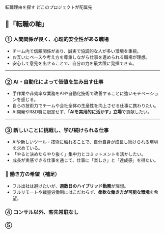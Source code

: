 転職理由を探す
どこのプロジェクトが配属先

## 🎯「転職の軸」

### ① 人間関係が良く、心理的安全性がある職場

- チーム内で信頼関係があり、誠実で協調的な人が多い環境を重視。
- お互いにペースや考え方を尊重しながら仕事を進められる職場が理想。
-  安心して意見を出せることで、自分の力を最大限に発揮できる。
    

---

### ② AI・自動化によって価値を生み出す仕事

- 手作業や非効率な業務をAIや自動化技術で改善することに強いモチベーションを感じる。    
- 自らの技術力でチームや会社全体の生産性を向上させる仕事に携わりたい。
- AI開発やR&D職に限定せず、**「AIを実用的に活かす」立場**で貢献したい。

---

### ③ 新しいことに挑戦し、学び続けられる仕事

- AIや新しいツール・技術に触れることで、自分自身が成長し続けられる環境を求めている。    
- 「やると決めたらやり抜く」集中力とコミットメントを活かしたい。
- 成長が実感できる仕事を通じて、仕事に「楽しさ」と「達成感」を得たい。

### 🏡 働き方の希望（補足）

- フル出社は避けたいが、**週数日のハイブリッド勤務**が理想。
- フルリモートや裁量労働制にはこだわらず、**柔軟な働き方が可能な環境**を希望。

### ④ コンサル以外、客先常駐なし


### ⑤ 
